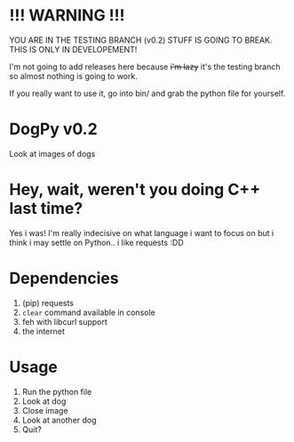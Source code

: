 # !!! WARNING !!!
YOU ARE IN THE TESTING BRANCH (v0.2)
STUFF IS GOING TO BREAK. THIS IS ONLY IN DEVELOPEMENT!

I'm not going to add releases here because ~~i'm lazy~~ it's the testing branch so almost nothing is going to work.

If you really want to use it, go into bin/ and grab the python file for yourself.

# DogPy v0.2
Look at images of dogs

# Hey, wait, weren't you doing C++ last time?
Yes i was! I'm really indecisive on what language i want to focus on but i
think i may settle on Python.. i like requests :DD

# Dependencies
1. (pip) requests
2. `clear` command available in console
3. feh with libcurl support
4. the internet

# Usage
1. Run the python file
2. Look at dog
3. Close image
4. Look at another dog
5. Quit?
